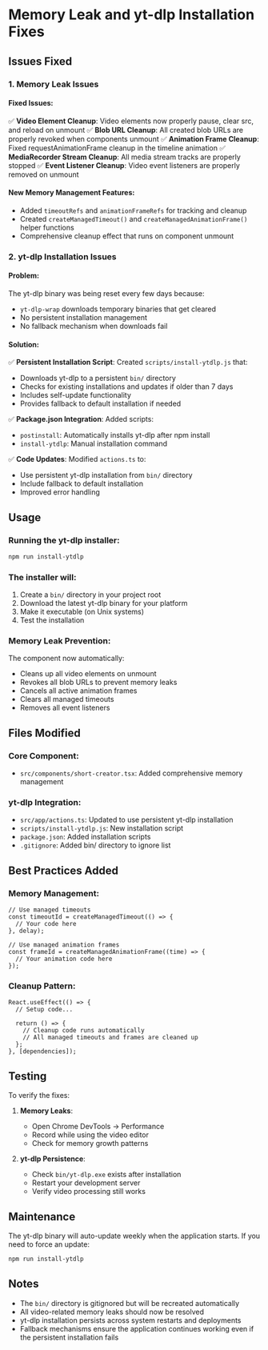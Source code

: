 # Memory Leak and yt-dlp Installation Fixes

## Issues Fixed

### 1. Memory Leak Issues

#### Fixed Issues:
✅ **Video Element Cleanup**: Video elements now properly pause, clear src, and reload on unmount
✅ **Blob URL Cleanup**: All created blob URLs are properly revoked when components unmount
✅ **Animation Frame Cleanup**: Fixed requestAnimationFrame cleanup in the timeline animation
✅ **MediaRecorder Stream Cleanup**: All media stream tracks are properly stopped
✅ **Event Listener Cleanup**: Video event listeners are properly removed on unmount

#### New Memory Management Features:
- Added `timeoutRefs` and `animationFrameRefs` for tracking and cleanup
- Created `createManagedTimeout()` and `createManagedAnimationFrame()` helper functions
- Comprehensive cleanup effect that runs on component unmount

### 2. yt-dlp Installation Issues

#### Problem:
The yt-dlp binary was being reset every few days because:
- `yt-dlp-wrap` downloads temporary binaries that get cleared
- No persistent installation management
- No fallback mechanism when downloads fail

#### Solution:
✅ **Persistent Installation Script**: Created `scripts/install-ytdlp.js` that:
- Downloads yt-dlp to a persistent `bin/` directory
- Checks for existing installations and updates if older than 7 days
- Includes self-update functionality
- Provides fallback to default installation if needed

✅ **Package.json Integration**: Added scripts:
- `postinstall`: Automatically installs yt-dlp after npm install
- `install-ytdlp`: Manual installation command

✅ **Code Updates**: Modified `actions.ts` to:
- Use persistent yt-dlp installation from `bin/` directory
- Include fallback to default installation
- Improved error handling

## Usage

### Running the yt-dlp installer:
```bash
npm run install-ytdlp
```

### The installer will:
1. Create a `bin/` directory in your project root
2. Download the latest yt-dlp binary for your platform
3. Make it executable (on Unix systems)
4. Test the installation

### Memory Leak Prevention:
The component now automatically:
- Cleans up all video elements on unmount
- Revokes all blob URLs to prevent memory leaks
- Cancels all active animation frames
- Clears all managed timeouts
- Removes all event listeners

## Files Modified

### Core Component:
- `src/components/short-creator.tsx`: Added comprehensive memory management

### yt-dlp Integration:
- `src/app/actions.ts`: Updated to use persistent yt-dlp installation
- `scripts/install-ytdlp.js`: New installation script
- `package.json`: Added installation scripts
- `.gitignore`: Added bin/ directory to ignore list

## Best Practices Added

### Memory Management:
```tsx
// Use managed timeouts
const timeoutId = createManagedTimeout(() => {
  // Your code here
}, delay);

// Use managed animation frames  
const frameId = createManagedAnimationFrame((time) => {
  // Your animation code here
});
```

### Cleanup Pattern:
```tsx
React.useEffect(() => {
  // Setup code...
  
  return () => {
    // Cleanup code runs automatically
    // All managed timeouts and frames are cleaned up
  };
}, [dependencies]);
```

## Testing

To verify the fixes:

1. **Memory Leaks**: 
   - Open Chrome DevTools → Performance
   - Record while using the video editor
   - Check for memory growth patterns

2. **yt-dlp Persistence**:
   - Check `bin/yt-dlp.exe` exists after installation
   - Restart your development server
   - Verify video processing still works

## Maintenance

The yt-dlp binary will auto-update weekly when the application starts. If you need to force an update:
```bash
npm run install-ytdlp
```

## Notes

- The `bin/` directory is gitignored but will be recreated automatically
- All video-related memory leaks should now be resolved
- yt-dlp installation persists across system restarts and deployments
- Fallback mechanisms ensure the application continues working even if the persistent installation fails
